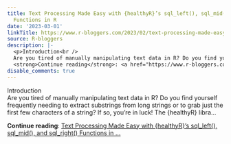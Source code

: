 ```yaml
---
title: Text Processing Made Easy with {healthyR}’s sql_left(), sql_mid(), and sql_right()
  Functions in R
date: '2023-03-01'
linkTitle: https://www.r-bloggers.com/2023/02/text-processing-made-easy-with-healthyrs-sql_left-sql_mid-and-sql_right-functions-in-r/
source: R-bloggers
description: |-
  <p>Introduction<br />
  Are you tired of manually manipulating text data in R? Do you find yourself frequently needing to extract substrings from long strings or to grab just the first few characters of a string? If so, you’re in luck! The {healthyR} libra...</p>
  <strong>Continue reading</strong>: <a href="https://www.r-bloggers.com/2023/02/text-processing-made-easy-with-healthyrs-sql_left-sql_mid-and-sql_right-functions-in-r/">Text Processing Made Easy with {healthyR}’s sql_left(), sql_mid(), and sql_right() Functions in ...
disable_comments: true
---
```

<p>Introduction<br />
Are you tired of manually manipulating text data in R? Do you find yourself frequently needing to extract substrings from long strings or to grab just the first few characters of a string? If so, you’re in luck! The {healthyR} libra...</p>
<strong>Continue reading</strong>: <a href="https://www.r-bloggers.com/2023/02/text-processing-made-easy-with-healthyrs-sql_left-sql_mid-and-sql_right-functions-in-r/">Text Processing Made Easy with {healthyR}’s sql_left(), sql_mid(), and sql_right() Functions in ...